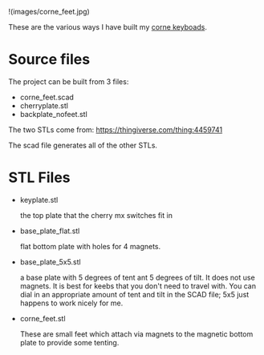 !(images/corne_feet.jpg)

These are the various ways I have built my [corne keyboads](https://github.com/foostan/crkbd).

# Source files

The project can be built from 3 files:
- corne_feet.scad
- cherryplate.stl
- backplate_nofeet.stl

The two STLs come from: https://thingiverse.com/thing:4459741

The scad file generates all of the other STLs.

# STL Files

- keyplate.stl

  the top plate that the cherry mx switches fit in

- base_plate_flat.stl

  flat bottom plate with holes for 4 magnets. 

- base_plate_5x5.stl

  a base plate with 5 degrees of tent ant 5 degrees of tilt.
  It does not use magnets. It is best for keebs that you don't 
  need to travel with. You can dial in an appropriate amount of
  tent and tilt in the SCAD file; 5x5 just happens to work nicely
  for me.
  
- corne_feet.stl

  These are small feet which attach via magnets to the magnetic
  bottom plate to provide some tenting.


